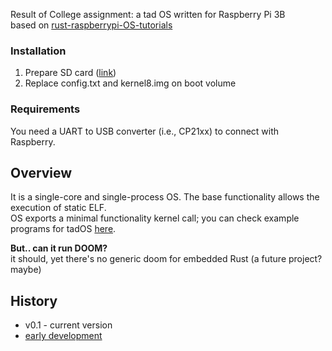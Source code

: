 Result of College assignment: a tad OS written for Raspberry Pi 3B\
based on [rust-raspberrypi-OS-tutorials](https://github.com/rust-embedded/rust-raspberrypi-OS-tutorials)

### Installation
1. Prepare SD card ([link](https://projects.raspberrypi.org/en/projects/raspberry-pi-setting-up/2))
2. Replace config.txt and kernel8.img on boot volume

### Requirements
You need a UART to USB converter (i.e., CP21xx) to connect with Raspberry.

## Overview
It is a single-core and single-process OS. The base functionality allows the execution of static ELF.\
OS exports a minimal functionality kernel call; you can check example programs for tadOS [here](https://github.com/tad1/tadOSv0.1-Utils).

**But.. can it run DOOM?**\
it should, yet there's no generic doom for embedded Rust (a future project? maybe)
 

## History
- v0.1 - current version
- [early development](https://tad1.dev/notes/Projects/OS+Project/Raw+Log)
